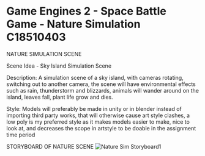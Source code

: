 
# Game Engines 2 - Space Battle Game - Nature Simulation     C18510403


NATURE SIMULATION SCENE

Scene Idea - Sky Island Simulation Scene

Description:
A simulation scene of a sky island, with cameras rotating, switching out to another camera, the scene will have environmental effects such as rain, thunderstorm and blizzards, animals will wander around on the island, leaves fall, plant life grow and dies. 



Style:
Models will preferably be made in unity or in blender instead of importing third party works, that will otherwise cause art style clashes, a low poly is my preferred style as it makes models easier to make, nice to look at, and decreases the scope in artstyle to be doable in the assignment time period

STORYBOARD OF NATURE SCENE
![Nature Sim Storyboard1](https://user-images.githubusercontent.com/64108044/109565623-a125cb80-7ada-11eb-8737-4e79ed1239c0.png)

